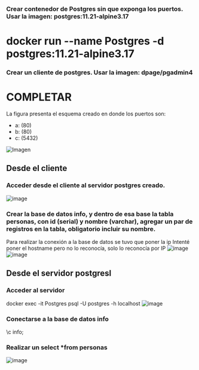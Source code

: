 ### Crear contenedor de Postgres sin que exponga los puertos. Usar la imagen: postgres:11.21-alpine3.17
# docker run --name Postgres -d postgres:11.21-alpine3.17

### Crear un cliente de postgres. Usar la imagen: dpage/pgadmin4

# COMPLETAR

La figura presenta el esquema creado en donde los puertos son:
- a: (80)
- b: (80)
- c: (5432)

![Imagen](imagenes/esquema-ejercicio3.PNG)

## Desde el cliente
### Acceder desde el cliente al servidor postgres creado.
![image](https://github.com/JorMath/2024A-ISWD633-Practica2/assets/94020880/fbdc91f9-e729-4ad7-ac5d-c48b6efef366)

### Crear la base de datos info, y dentro de esa base la tabla personas, con id (serial) y nombre (varchar), agregar un par de registros en la tabla, obligatorio incluir su nombre.
Para realizar la conexión a la base de datos se tuvo que poner la ip
Intenté poner el hostname pero no lo reconocía, solo lo reconocía por IP
![image](https://github.com/JorMath/2024A-ISWD633-Practica2/assets/94020880/8bc5b750-ccae-46cc-b824-0d8fca994e5f)
![image](https://github.com/JorMath/2024A-ISWD633-Practica2/assets/94020880/53f98925-be8e-4c3c-9bd5-5e6ba552e49a)

## Desde el servidor postgresl
### Acceder al servidor
docker exec -it Postgres psql -U postgres -h localhost
![image](https://github.com/JorMath/2024A-ISWD633-Practica2/assets/94020880/7ff00680-34a5-450c-aa1c-fe448bff599e)

### Conectarse a la base de datos info
\c info;
### Realizar un select *from personas
![image](https://github.com/JorMath/2024A-ISWD633-Practica2/assets/94020880/78ce419c-6480-4c3b-86e6-bba4b6bae78e)


